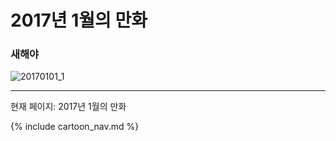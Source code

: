 # 2017년 1월의 만화

### 새해야
![20170101_1](/2017_01/20170101_1.jpg)

* * *

현재 페이지: 2017년 1월의 만화

{% include cartoon_nav.md %}
